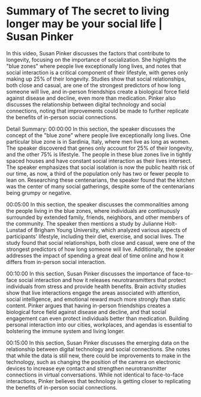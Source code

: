 # Summary of The secret to living longer may be your social life | Susan Pinker

In this video, Susan Pinker discusses the factors that contribute to longevity, focusing on the importance of socialization. She highlights the "blue zones" where people live exceptionally long lives, and notes that social interaction is a critical component of their lifestyle, with genes only making up 25% of their longevity. Studies show that social relationships, both close and casual, are one of the strongest predictors of how long someone will live, and in-person friendships create a biological force field against disease and decline, even more than medication. Pinker also discusses the relationship between digital technology and social connections, noting that improvements could be made to further replicate the benefits of in-person social connections.

Detail Summary: 
00:00:00
In this section, the speaker discusses the concept of the "blue zone" where people live exceptionally long lives. One particular blue zone is in Sardinia, Italy, where men live as long as women. The speaker discovered that genes only account for 25% of their longevity, and the other 75% is lifestyle. The people in these blue zones live in tightly spaced houses and have constant social interaction as their lives intersect. The speaker emphasizes that social isolation is now the public health risk of our time, as now, a third of the population only has two or fewer people to lean on. Researching these centenarians, the speaker found that the kitchen was the center of many social gatherings, despite some of the centenarians being grumpy or negative.

00:05:00
In this section, the speaker discusses the commonalities among the people living in the blue zones, where individuals are continuously surrounded by extended family, friends, neighbors, and other members of the community. The speaker then mentions a study by Julianne Holt-Lunstad of Brigham Young University, which analyzed various aspects of participants' lifestyle, including their diet, exercise, and social lives. The study found that social relationships, both close and casual, were one of the strongest predictors of how long someone will live. Additionally, the speaker addresses the impact of spending a great deal of time online and how it differs from in-person social interaction.

00:10:00
In this section, Susan Pinker discusses the importance of face-to-face social interaction and how it releases neurotransmitters that protect individuals from stress and provide health benefits. Brain activity studies show that live interactions engage the areas associated with attention, social intelligence, and emotional reward much more strongly than static content. Pinker argues that having in-person friendships creates a biological force field against disease and decline, and that social engagement can even protect individuals better than medication. Building personal interaction into our cities, workplaces, and agendas is essential to bolstering the immune system and living longer.

00:15:00
In this section, Susan Pinker discusses the emerging data on the relationship between digital technology and social connections. She notes that while the data is still new, there could be improvements to make in the technology, such as changing the position of the camera on electronic devices to increase eye contact and strengthen neurotransmitter connections in virtual conversations. While not identical to face-to-face interactions, Pinker believes that technology is getting closer to replicating the benefits of in-person social connections.

